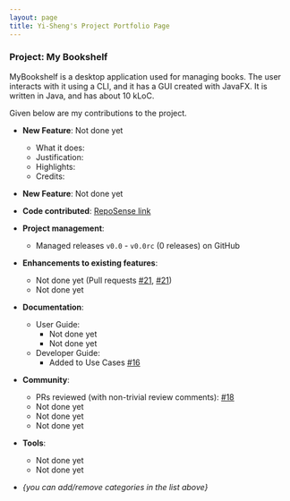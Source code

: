 ```yaml
---
layout: page
title: Yi-Sheng's Project Portfolio Page
---
```


### Project: My Bookshelf

MyBookshelf is a desktop application used for managing books. The user interacts with it using a CLI, and it has a GUI created with JavaFX. It is written in Java, and has about 10 kLoC.

Given below are my contributions to the project.

* **New Feature**: Not done yet
    * What it does:
    * Justification:
    * Highlights:
    * Credits:

* **New Feature**: Not done yet

* **Code contributed**: [RepoSense link]()

* **Project management**:
    * Managed releases `v0.0` - `v0.0rc` (0 releases) on GitHub

* **Enhancements to existing features**:
    * Not done yet (Pull requests [\#21](), [\#21]())
    * Not done yet

* **Documentation**:
    * User Guide:
        * Not done yet
        * Not done yet
    * Developer Guide:
        * Added to Use Cases [\#16]()

* **Community**:
    * PRs reviewed (with non-trivial review comments): [\#18]()
    * Not done yet
    * Not done yet
    * Not done yet

* **Tools**:
    * Not done yet
    * Not done yet

* _{you can add/remove categories in the list above}_
